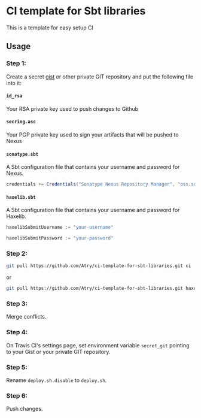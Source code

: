 # CI template for Sbt libraries

This is a template for easy setup CI

## Usage

### Step 1:

Create a secret [gist](https://gist.github.com/) or other private GIT repository and put the following file into it:

#### `id_rsa`

Your RSA private key used to push changes to Github

#### `secring.asc`

Your PGP private key used to sign your artifacts that will be pushed to Nexus

#### `sonatype.sbt`
A Sbt configuration file that contains your username and password for Nexus.
  
``` sbt
credentials += Credentials("Sonatype Nexus Repository Manager", "oss.sonatype.org", "your-username", "your-password")
```

#### `haxelib.sbt`

A Sbt configuration file that contains your username and password for Haxelib.
  
``` sbt
haxelibSubmitUsername := "your-username"

haxelibSubmitPassword := "your-password"
```

### Step 2:

``` bash
git pull https://github.com/Atry/ci-template-for-sbt-libraries.git ci
```

or 

``` bash
git pull https://github.com/Atry/ci-template-for-sbt-libraries.git haxe
```

### Step 3:

Merge conflicts.


### Step 4:

On Travis CI's settings page, set environment variable `secret_git` pointing to your Gist or your private GIT repository.

### Step 5:

Rename `deploy.sh.disable` to `deploy.sh`.

### Step 6:

Push changes.
